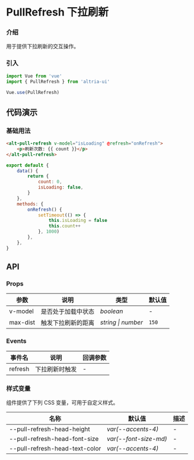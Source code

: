 # PullRefresh 下拉刷新

### 介绍

用于提供下拉刷新的交互操作。

### 引入

```js
import Vue from 'vue'
import { PullRefresh } from 'altria-ui'

Vue.use(PullRefresh)
```

## 代码演示

### 基础用法

```html
<alt-pull-refresh v-model="isLoading" @refresh="onRefresh">
    <p>刷新次数: {{ count }}</p>
</alt-pull-refresh>
```

```js
export default {
    data() {
        return {
            count: 0,
            isLoading: false,
        }
    },
    methods: {
        onRefresh() {
            setTimeout(() => {
                this.isLoading = false
                this.count++
            }, 1000)
        },
    },
}
```

## API

### Props

| 参数     | 说明               | 类型               | 默认值 |
| -------- | ------------------ | ------------------ | ------ |
| v-model  | 是否处于加载中状态 | _boolean_          | -      |
| max-dist | 触发下拉刷新的距离 | _string \| number_ | `150`    |

### Events

| 事件名  | 说明           | 回调参数 |
| ------- | -------------- | -------- |
| refresh | 下拉刷新时触发 | -        |

### 样式变量

组件提供了下列 CSS 变量，可用于自定义样式。

| 名称                           | 默认值             | 描述 |
| ------------------------------ | ------------------ | ---- |
| --pull-refresh-head-height     | _var(--accents-4)_ | -    |
| --pull-refresh-head-font-size  | _var(--font-size-md)_ | -    |
| --pull-refresh-head-text-color | _var(--accents-4)_ | -    |
